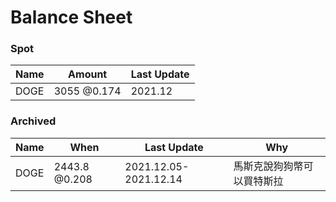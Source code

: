 # Balance Sheet

### Spot
|Name|Amount|Last Update|
|---|---|---|
|DOGE|3055 @0.174|2021.12|

### Archived
|Name|When|Last Update|Why|
|---|---|---|---|
|DOGE|2443.8 @0.208|2021.12.05-2021.12.14|馬斯克說狗狗幣可以買特斯拉|
